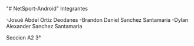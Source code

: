 "# NetSport-Android" 
Integrantes

-Josué Abdel Ortiz Deodanes
-Brandon Daniel Sanchez Santamaria
-Dylan Alexander Sanchez Santamaria

Seccion A2 3°
